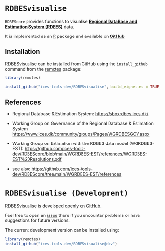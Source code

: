 `RDBESvisualise`
=========

`RDBEScore` provides functions to visualise [**Regional DataBase and Estimation System (RDBES)**](https://sboxrdbes.ices.dk/#/) data.

It is implemented as an [**R**](https://www.r-project.org) package and
available on <!-- [CRAN](https://cran.r-project.org/package=RDBESvisualise) --> 
[**GitHub**](https://github.com/ices-tools-dev/RDBESvisualise)

Installation
------------

<!--
RDBESvisualise can be installed from CRAN using the `install.packages` command:

```R
install.packages("RDBESvisualise")

```
-->

RDBESvisualise can be installed from GitHub using the `install_github`
command from the [remotes](https://remotes.r-lib.org/) package:

```R
library(remotes)

install_github("ices-tools-dev/RDBESvisualise", build_vignettes = TRUE)
```

<!--
Usage
-----

For a summary of the package see the following [Vignettes]():

```R
browseVignettes(package = "RDBESvisualise")
```
-->

References
----------

* Regional Database & Estimation System:
https://sboxrdbes.ices.dk/

* Working Group on Governance of the Regional Database & Estimation System:
https://www.ices.dk/community/groups/Pages/WGRDBESGOV.aspx

* Working Group on Estimation with the RDBES data model (WGRDBES-EST):
https://github.com/ices-tools-dev/RDBEScore/blob/main/WGRDBES-EST/references/WGRDBES-EST%20Resolutions.pdf

* see also: https://github.com/ices-tools-dev/RDBEScore/tree/main/WGRDBES-EST/references

`RDBESvisualise (Development)`
=========

RDBESvisualise is developed openly on
[GitHub](https://github.com/ices-tools-dev/RDBESvisualise).

Feel free to open an
[issue](https://github.com/ices-tools-dev/RDBESvisualise/issues) there if you
encounter problems or have suggestions for future versions.

The current development version can be installed using:

```R
library(remotes)
install_github("ices-tools-dev/RDBESvisualise@dev")
